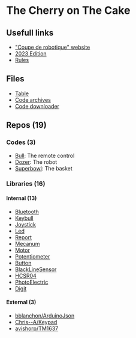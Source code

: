 # The Cherry on The Cake

## Usefull links

- ["Coupe de robotique" website](https://www.coupederobotique.fr/)
- [2023 Edition](https://www.coupederobotique.fr/edition-2023/le-concours/reglement-2023/)
- [Rules](https://www.coupederobotique.fr/wp-content/uploads/Eurobot2023_Junior_Rules_FR_FINALE.pdf)

## Files
- [Table](./Files/table/)
- [Code archives](./Code/)
- [Code downloader](./PS1/downloader.bat)

## Repos (19)
### Codes (3)
- [Bull](https://github.com/IngeniumTeam/Bull): The remote control
- [Dozer](https://github.com/IngeniumTeam/Dozer): The robot
- [Superbowl](https://github.com/IngeniumTeam/Superbowl): The basket  

### Libraries (16)
#### Internal (13)
- [Bluetooth](https://github.com/IngeniumTeam/Bluetooth)
- [Keybull](https://github.com/IngeniumTeam/Keybull)
- [Joystick](https://github.com/IngeniumTeam/Joystick)
- [Led](https://github.com/IngeniumTeam/Led)
- [Report](https://github.com/IngeniumTeam/Report)
- [Mecanum](https://github.com/IngeniumTeam/Mecanum)
- [Motor](https://github.com/IngeniumTeam/Motor)
- [Potentiometer](https://github.com/IngeniumTeam/Potentiometer)
- [Button](https://github.com/IngeniumTeam/Button)
- [BlackLineSensor](https://github.com/IngeniumTeam/BlackLineSensor)
- [HCSR04](https://github.com/IngeniumTeam/HCSR04)
- [PhotoElectric](https://github.com/IngeniumTeam/PhotoElectric)
- [Digit](https://github.com/IngeniumTeam/Digit)

#### External (3)
- [bblanchon/ArduinoJson](https://github.com/bblanchon/ArduinoJson)
- [Chris--A/Keypad](https://github.com/Chris--A/Keypad)
- [avishorp/TM1637](https://github.com/avishorp/TM1637)
